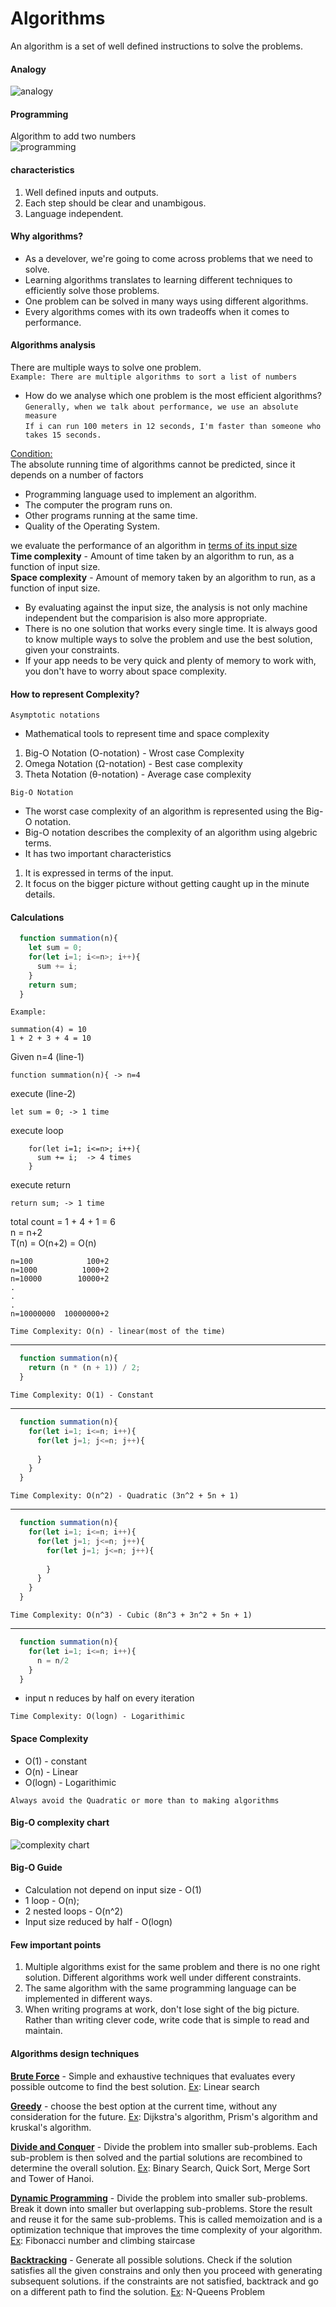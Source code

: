 # Algorithms

An algorithm is a set of well defined instructions to solve the problems.

#### Analogy
<img src="./assets/analogy.jpeg" alt="analogy">

#### Programming
Algorithm to add two numbers <br/>
<img src="./assets/programming.jpeg" alt="programming">

#### characteristics
1. Well defined inputs and outputs.
2. Each step should be clear and unambigous.
3. Language independent.

#### Why algorithms?
* As a develover, we're going to come across problems that we need to solve.
* Learning algorithms translates to learning different techniques to efficiently solve those problems.
* One problem can be solved in many ways using different algorithms.
* Every algorithms comes with its own tradeoffs when it comes to performance.

#### Algorithms analysis
There are multiple ways to solve one problem. <br>
  `Example: There are multiple algorithms to sort a list of numbers`
  * How do we analyse which one problem is the most efficient algorithms?<br>
  `Generally, when we talk about performance, we use an absolute measure`<br>
  `If i can run 100 meters in 12 seconds, I'm faster than someone who takes 15 seconds.`<br>

<ins>Condition:</ins><br>
The absolute running time of algorithms cannot be predicted, since it depends on a number of factors
* Programming language used to implement an algorithm.
* The computer the program runs on.
* Other programs running at the same time.
* Quality of the Operating System.

we evaluate the performance of an algorithm in <ins>terms of its input size</ins><br>
**Time complexity** - Amount of time taken by an algorithm to run, as a function of input size.<br>
**Space complexity** - Amount of memory taken by an algorithm to run, as a function of input size.

- By evaluating against the input size, the analysis is not only machine independent but the comparision is also more appropriate.
- There is no one solution that works every single time. It is always good to know multiple ways to solve the problem and use the best solution, given your constraints.
- If your app needs to be very quick and plenty of memory to work with, you don't have to worry about space complexity.

#### How to represent Complexity?
`Asymptotic notations`<br>
* Mathematical tools to represent time and space complexity
1. Big-O Notation (O-notation) - Wrost case Complexity
2. Omega Notation (Ω-notation) - Best case complexity
3. Theta Notation (θ-notation) - Average case complexity

`Big-O Notation`<br>
- The worst case complexity of an algorithm is represented using the Big-O notation.
- Big-O notation describes the complexity of an algorithm using algebric terms.
- It has two important characteristics
1. It is expressed in terms of the input.
2. It focus on the bigger picture without getting caught up in the minute details.

#### Calculations
```javascript
  function summation(n){
    let sum = 0;
    for(let i=1; i<=n>; i++){
      sum += i;
    }
    return sum;
  }
```
`Example:`
```
summation(4) = 10
1 + 2 + 3 + 4 = 10
```
Given n=4 (line-1)
```
function summation(n){ -> n=4
```
execute (line-2)
```
let sum = 0; -> 1 time
```
execute loop
```
    for(let i=1; i<=n>; i++){
      sum += i;  -> 4 times
    }
```
execute return
```
return sum; -> 1 time
```
total count = 1 + 4 + 1 = 6<br>
n = n+2<br>
T(n) = O(n+2) = O(n)

```
n=100            100+2
n=1000          1000+2
n=10000        10000+2
.
.
.
n=10000000  10000000+2
```
`Time Complexity: O(n) - linear(most of the time)`
<hr>

```javascript
  function summation(n){
    return (n * (n + 1)) / 2;
  }
```
`Time Complexity: O(1) - Constant`

<hr>

```javascript
  function summation(n){
    for(let i=1; i<=n; i++){
      for(let j=1; j<=n; j++){
      
      }
    }
  }
```
`Time Complexity: O(n^2) - Quadratic (3n^2 + 5n + 1)`

<hr>

```javascript
  function summation(n){
    for(let i=1; i<=n; i++){
      for(let j=1; j<=n; j++){
        for(let j=1; j<=n; j++){
      
        }
      }
    }
  }
```
`Time Complexity: O(n^3) - Cubic (8n^3 + 3n^2 + 5n + 1)`

<hr>

```javascript
  function summation(n){
    for(let i=1; i<=n; i++){
      n = n/2
    }
  }
```
* input n reduces by half on every iteration

`Time Complexity: O(logn) - Logarithimic`

#### Space Complexity
* O(1) - constant
* O(n) - Linear
* O(logn) - Logarithimic

`Always avoid the Quadratic or more than to making algorithms`

#### Big-O complexity chart
<img src="./assets/complexity-chart.png" alt="complexity chart">

#### Big-O Guide
- Calculation not depend on input size - O(1)
- 1 loop - O(n);
- 2 nested loops - O(n^2)
- Input size reduced by half - O(logn)

#### Few important points
1. Multiple algorithms exist for the same problem and there is no one right solution. Different algorithms work well under different constraints.
2. The same algorithm with the same programming language can be implemented in different ways.
3. When writing programs at work, don't lose sight of the big picture. Rather than writing clever code, write code that is simple to read and maintain.

#### Algorithms design techniques

<ins>**Brute Force**</ins> - Simple and exhaustive techniques that evaluates every possible outcome to find the best solution. <ins>Ex</ins>: Linear search

<ins>**Greedy**</ins> - choose the best option at the current time, without any consideration for the future. <ins>Ex</ins>: Dijkstra's algorithm, Prism's algorithm and kruskal's algorithm.

<ins>**Divide and Conquer**</ins> - Divide the problem into smaller sub-problems. Each sub-problem is then solved and the partial solutions are recombined to determine the overall solution. <ins>Ex</ins>: Binary Search, Quick Sort, Merge Sort and Tower of Hanoi.

<ins>**Dynamic Programming**</ins> - Divide the problem into smaller sub-problems. Break it down into smaller but overlapping sub-problems. Store the result and reuse it for the same sub-problems. This is called memoization and is a optimization technique that improves the time complexity of your algorithm. <ins>Ex</ins>: Fibonacci number and climbing staircase

<ins>**Backtracking**</ins> - Generate all possible solutions. Check if the solution satisfies all the given constrains and only then you proceed with generating subsequent solutions. if the constraints are not satisfied, backtrack and go on a different path to find the solution. <ins>Ex</ins>: N-Queens Problem
